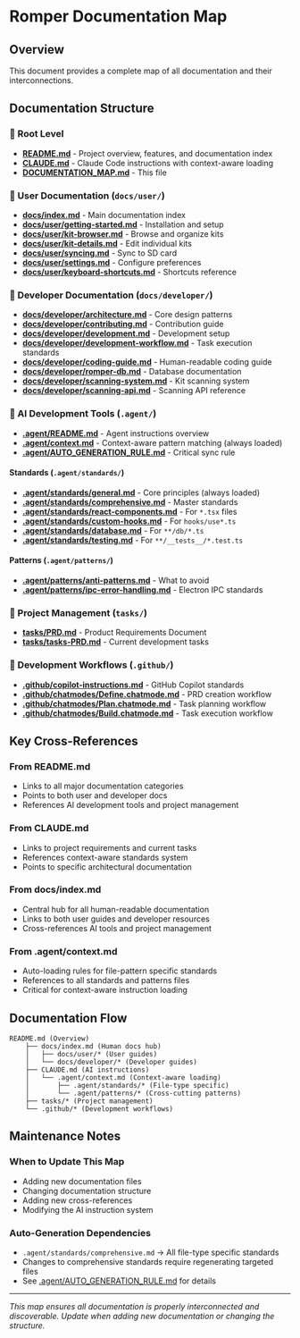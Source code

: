 # Romper Documentation Map

## Overview

This document provides a complete map of all documentation and their interconnections.

## Documentation Structure

### 📁 Root Level

- **[README.md](./README.md)** - Project overview, features, and documentation index
- **[CLAUDE.md](./CLAUDE.md)** - Claude Code instructions with context-aware loading
- **[DOCUMENTATION_MAP.md](./DOCUMENTATION_MAP.md)** - This file

### 📁 User Documentation (`docs/user/`)

- **[docs/index.md](./docs/index.md)** - Main documentation index
- **[docs/user/getting-started.md](./docs/user/getting-started.md)** - Installation and setup
- **[docs/user/kit-browser.md](./docs/user/kit-browser.md)** - Browse and organize kits
- **[docs/user/kit-details.md](./docs/user/kit-details.md)** - Edit individual kits
- **[docs/user/syncing.md](./docs/user/syncing.md)** - Sync to SD card
- **[docs/user/settings.md](./docs/user/settings.md)** - Configure preferences
- **[docs/user/keyboard-shortcuts.md](./docs/user/keyboard-shortcuts.md)** - Shortcuts reference

### 📁 Developer Documentation (`docs/developer/`)

- **[docs/developer/architecture.md](./docs/developer/architecture.md)** - Core design patterns
- **[docs/developer/contributing.md](./docs/developer/contributing.md)** - Contribution guide
- **[docs/developer/development.md](./docs/developer/development.md)** - Development setup
- **[docs/developer/development-workflow.md](./docs/developer/development-workflow.md)** - Task execution standards
- **[docs/developer/coding-guide.md](./docs/developer/coding-guide.md)** - Human-readable coding guide
- **[docs/developer/romper-db.md](./docs/developer/romper-db.md)** - Database documentation
- **[docs/developer/scanning-system.md](./docs/developer/scanning-system.md)** - Kit scanning system
- **[docs/developer/scanning-api.md](./docs/developer/scanning-api.md)** - Scanning API reference

### 📁 AI Development Tools (`.agent/`)

- **[.agent/README.md](./.agent/README.md)** - Agent instructions overview
- **[.agent/context.md](./.agent/context.md)** - Context-aware pattern matching (always loaded)
- **[.agent/AUTO_GENERATION_RULE.md](./.agent/AUTO_GENERATION_RULE.md)** - Critical sync rule

#### Standards (`.agent/standards/`)

- **[.agent/standards/general.md](./.agent/standards/general.md)** - Core principles (always loaded)
- **[.agent/standards/comprehensive.md](./.agent/standards/comprehensive.md)** - Master standards
- **[.agent/standards/react-components.md](./.agent/standards/react-components.md)** - For `*.tsx` files
- **[.agent/standards/custom-hooks.md](./.agent/standards/custom-hooks.md)** - For `hooks/use*.ts`
- **[.agent/standards/database.md](./.agent/standards/database.md)** - For `**/db/*.ts`
- **[.agent/standards/testing.md](./.agent/standards/testing.md)** - For `**/__tests__/*.test.ts`

#### Patterns (`.agent/patterns/`)

- **[.agent/patterns/anti-patterns.md](./.agent/patterns/anti-patterns.md)** - What to avoid
- **[.agent/patterns/ipc-error-handling.md](./.agent/patterns/ipc-error-handling.md)** - Electron IPC standards

### 📁 Project Management (`tasks/`)

- **[tasks/PRD.md](./tasks/PRD.md)** - Product Requirements Document
- **[tasks/tasks-PRD.md](./tasks/tasks-PRD.md)** - Current development tasks

### 📁 Development Workflows (`.github/`)

- **[.github/copilot-instructions.md](./.github/copilot-instructions.md)** - GitHub Copilot standards
- **[.github/chatmodes/Define.chatmode.md](./.github/chatmodes/Define.chatmode.md)** - PRD creation workflow
- **[.github/chatmodes/Plan.chatmode.md](./.github/chatmodes/Plan.chatmode.md)** - Task planning workflow
- **[.github/chatmodes/Build.chatmode.md](./.github/chatmodes/Build.chatmode.md)** - Task execution workflow

## Key Cross-References

### From README.md

- Links to all major documentation categories
- Points to both user and developer docs
- References AI development tools and project management

### From CLAUDE.md

- Links to project requirements and current tasks
- References context-aware standards system
- Points to specific architectural documentation

### From docs/index.md

- Central hub for all human-readable documentation
- Links to both user guides and developer resources
- Cross-references AI tools and project management

### From .agent/context.md

- Auto-loading rules for file-pattern specific standards
- References to all standards and patterns files
- Critical for context-aware instruction loading

## Documentation Flow

```
README.md (Overview)
    ├── docs/index.md (Human docs hub)
    │   ├── docs/user/* (User guides)
    │   └── docs/developer/* (Developer guides)
    ├── CLAUDE.md (AI instructions)
    │   └── .agent/context.md (Context-aware loading)
    │       ├── .agent/standards/* (File-type specific)
    │       └── .agent/patterns/* (Cross-cutting patterns)
    ├── tasks/* (Project management)
    └── .github/* (Development workflows)
```

## Maintenance Notes

### When to Update This Map

- Adding new documentation files
- Changing documentation structure
- Adding new cross-references
- Modifying the AI instruction system

### Auto-Generation Dependencies

- `.agent/standards/comprehensive.md` → All file-type specific standards
- Changes to comprehensive standards require regenerating targeted files
- See [.agent/AUTO_GENERATION_RULE.md](./.agent/AUTO_GENERATION_RULE.md) for details

---

_This map ensures all documentation is properly interconnected and discoverable. Update when adding new documentation or changing the structure._
